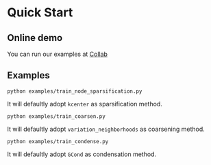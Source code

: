 # Quick Start

## Online demo

You can run our examples
at [Collab](https://colab.research.google.com/drive/1gzYgmV2Ht6_eIdf-h1_c2qRWbQr0p-IE?usp=sharing)

## Examples

```shell
python examples/train_node_sparsification.py
```

It will defaultly adopt `kcenter` as sparsification method.

```shell
python examples/train_coarsen.py
```

It will defaultly adopt `variation_neighborhoods` as coarsening method.

```shell
python examples/train_condense.py
```

It will defaultly adopt `GCond` as condensation method.
